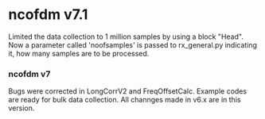 # ncofdm v7.1
Limited the data collection to 1 million samples by using a block "Head". Now a parameter called 'noofsamples' is passed  to rx_general.py indicating it, how many samples are to be processed.

### ncofdm v7
Bugs were corrected in LongCorrV2 and FreqOffsetCalc. Example codes are ready for bulk data collection. All channges made in v6.x are in this version. 
